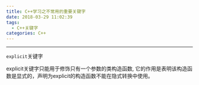 ```yaml
---
title: C++学习之不常用的重要关键字
date: 2018-03-29 11:02:39
tags:
  - C++关键字
categories: C++
---
```


-----

`explicit`关键字

explicit关键字只能用于修饰只有一个参数的类构造函数, 它的作用是表明该构造函数是显式的，声明为explicit的构造函数不能在隐式转换中使用。

